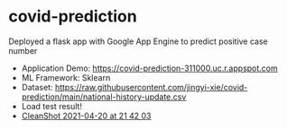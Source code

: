 # covid-prediction

Deployed a flask app with Google App Engine to predict positive case number

* Application Demo: https://covid-prediction-311000.uc.r.appspot.com
* ML Framework: Sklearn
* Dataset: https://raw.githubusercontent.com/jingyi-xie/covid-prediction/main/national-history-update.csv
* Load test result!
* [CleanShot 2021-04-20 at 21 42 03](https://user-images.githubusercontent.com/49466651/115485025-e84e5400-a221-11eb-8285-4a62499597d4.png)
